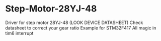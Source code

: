# Step-Motor-28YJ-48
Driver for step motor 28YJ-48 (LOOK DEVICE DATASHEET)
Check datasheet to correct your gear ratio
Example for STM32F417 
All magic in tim6 interrupt
